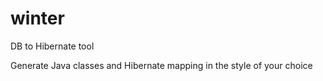 # winter
DB to Hibernate tool

Generate Java classes and Hibernate mapping in the style of your choice

